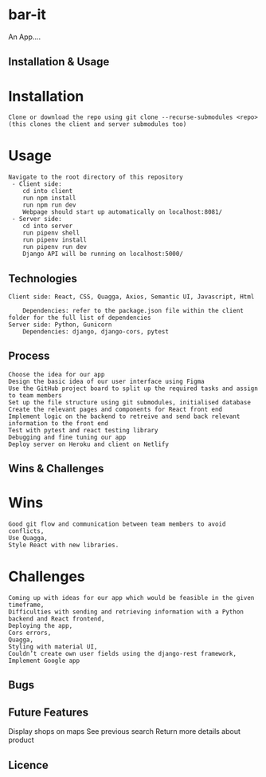 # bar-it

An App....
## Installation & Usage
# Installation

    Clone or download the repo using git clone --recurse-submodules <repo> (this clones the client and server submodules too)

# Usage

    Navigate to the root directory of this repository
     - Client side:
        cd into client
        run npm install
        run npm run dev
        Webpage should start up automatically on localhost:8081/
     - Server side:
        cd into server
        run pipenv shell
        run pipenv install
        run pipenv run dev
        Django API will be running on localhost:5000/
     
## Technologies

    Client side: React, CSS, Quagga, Axios, Semantic UI, Javascript, Html

        Dependencies: refer to the package.json file within the client folder for the full list of dependencies
    Server side: Python, Gunicorn
        Dependencies: django, django-cors, pytest

## Process

    Choose the idea for our app
    Design the basic idea of our user interface using Figma
    Use the GitHub project board to split up the required tasks and assign to team members
    Set up the file structure using git submodules, initialised database
    Create the relevant pages and components for React front end
    Implement logic on the backend to retreive and send back relevant information to the front end
    Test with pytest and react testing library
    Debugging and fine tuning our app
    Deploy server on Heroku and client on Netlify

## Wins & Challenges
# Wins

    Good git flow and communication between team members to avoid conflicts,
    Use Quagga,
    Style React with new libraries.


# Challenges

    Coming up with ideas for our app which would be feasible in the given timeframe,
    Difficulties with sending and retrieving information with a Python backend and React frontend,
    Deploying the app,
    Cors errors,
    Quagga,
    Styling with material UI,
    Couldn’t create own user fields using the django-rest framework,
    Implement Google app
    

## Bugs

    

## Future Features
   Display shops on maps
   See previous search
   Return more details about product

## Licence
